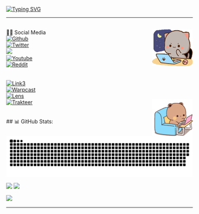 
[![Typing SVG](https://readme-typing-svg.demolab.com/?lines=Hello+World+!!+😉;My+Nickname+0xBabyAlien+😜)](https://git.io/typing-svg)
<hr class="cyberpunk glitched" /></br>
 👩‍🚀 Social Media <img src="x/474e37334d4b4261775a5941414141692f627573792d637574652e676955.gif" width="110" height="100" align="right"></br>

<a href="https://github.com/0xbabyalien">
  <img src="https://img.shields.io/badge/Github-%23000000.svg?style=for-the-badge&logo=Github&logoColor=white" alt="Github">
</a>
</br>
<a href="https://x.com/0xbabyalien" >
  <img src="https://img.shields.io/badge/Twitter-%23000000.svg?style=for-the-badge&logo=X&logoColor=white" alt="Twitter">
</a>
</br>
<a href= "https://www.instagram.com/0xbabyalien">
    <img src="https://img.shields.io/badge/Instagram-%23000000.svg?style=for-the-badge&logo=Instagram&logoColor=white">
</a>
</br>
<a href="https://www.youtube.com/@0xbabyalien">
  <img src="https://img.shields.io/badge/YouTube-%23000000.svg?style=for-the-badge&logo=YouTube&logoColor=white" alt="Youtube">
</a>
</br>
<a href="https://www.reddit.com/user/nftscan">
  <img src="https://img.shields.io/badge/Reddit-%23000000.svg?style=for-the-badge&logo=Reddit&logoColor=white" alt="Reddit">
</a>
</br></br>

</br>
<a href="https://link3.to/babyalien">
  <img src="https://img.shields.io/badge/Link3-%23000000.svg?style=for-the-badge&logo=Link3&logoColor=white" alt="Link3">
</a>
</br>
<a href="https://warpcast.com/0xbabyalien">
  <img src="https://img.shields.io/badge/Warpcast-%23000000.svg?style=for-the-badge&logo=Warpcast&logoColor=white" alt="Warpcast">
</a>
</br>
<a href="https://lensfrens.xyz/babyalien">
  <img src="https://img.shields.io/badge/Lens-%23000000.svg?style=for-the-badge&logo=Lens&logoColor=white" alt="Lens">
</a>
</br><a href="https://trakteer.id/0x628">
  <img src="https://img.shields.io/badge/Trakteer-%23000000.svg?style=for-the-badge&logo=Trakteer&logoColor=white" alt="Trakteer">
</a><img src="x/68747470733a2f2f632e74656e6f722e636f6d2f474e37334d4b4261775a5941414141692f627573792d637574652e676966.gif" width="110" height="100" align="right">
</center></br>

</br>

</br>
## 📊 GitHub Stats: <br/>
<picture>
  <source media="(prefers-color-scheme: dark)" srcset="x/github-user-contribution.svg" />
  <source media="(prefers-color-scheme: light)" srcset="x/github-user-contribution.svg" />
  <img alt="github-snake" src="x/github-user-contribution.svg" />
</picture>

![](https://github-readme-streak-stats.herokuapp.com/?user=0xbabyalien&theme=dark&hide_border=false)
![](https://github-readme-stats.vercel.app/api/top-langs/?username=0xbabyalien&theme=dark&hide_border=false&include_all_commits=false&count_private=false&layout=compact)

![](https://github-readme-stats.vercel.app/api?username=0xbabyalien&theme=dark&hide_border=false&include_all_commits=false&count_private=false)

<hr class="cyberpunk glitched" />





